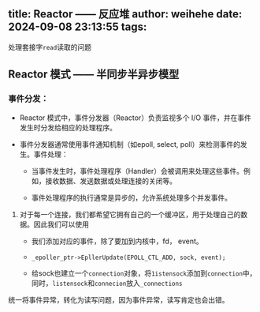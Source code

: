 title: Reactor —— 反应堆
author: weihehe
date: 2024-09-08 23:13:55
tags:
---
处理套接字`read`读取的问题
<!--more-->

## Reactor 模式 —— 半同步半异步模型 

### 事件分发：

- Reactor 模式中，事件分发器（Reactor）负责监视多个 I/O 事件，并在事件发生时分发给相应的处理程序。

- 事件分发器通常使用事件通知机制（如epoll, select, poll）来检测事件的发生。事件处理：
	- 当事件发生时，事件处理程序（Handler）会被调用来处理这些事件。例如，接收数据、发送数据或处理连接的关闭等。
    
	- 事件处理程序的执行通常是异步的，允许系统处理多个并发事件。
    
    
    
    

1. 对于每一个连接，我们都希望它拥有自己的一个缓冲区，用于处理自己的数据。因此我们可以使用
	 - 我们添加对应的事件，除了要加到内核中，fd， event。
	- `_epoller_ptr->EpllerUpdate(EPOLL_CTL_ADD, sock, event);`
    
	- 给sock也建立一个`connection`对象，将`1istensock`添加到`connection`中，同时，`listensock`和`connecion`放入`_connections`
    
    
统一将事件异常，转化为读写问题，因为事件异常，读写肯定也会出错。